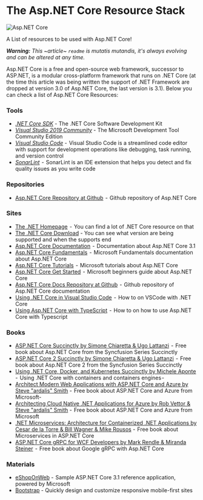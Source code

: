# The Asp.NET Core Resource Stack

![Asp.NET Core](https://i.imgur.com/51Gxb0K.png "Asp.NET Core")

A List of resources to be used with Asp.NET Core!

_**Warning:** This ~article~ `readme` is mutatis mutandis, it's always evolving and can be altered at any time._

Asp.NET Core is a free and open-source web framework, successor to ASP.NET, is a modular cross-platform framework that runs on .NET Core (at the time this article was being written the support of .NET Framework are dropped at version 3.0 of Asp.NET Core, the last version is 3.1).
Below you can check a list of Asp.NET Core Resources:

### Tools
 - [*.NET Core SDK*](https://dotnet.microsoft.com/download) - The .NET Core Software Development Kit
 - [*Visual Studio 2019 Community*](https://visualstudio.microsoft.com/)  -  The Microsoft Development Tool Community Edition
 - [*Visual Studio Code*](https://code.visualstudio.com/)  -  Visual Studio Code is a streamlined code editor with support for development operations like debugging, task running, and version control
 - [*SonarLint*](https://www.sonarlint.org/)  -  SonarLint is an IDE extension that helps you detect and fix quality issues as you write code

### Repositories
- [Asp.NET Core Repository at Github](https://github.com/dotnet/aspnetcore)  -  Github repository of Asp.NET Core

### Sites
- [The .NET Homepage](https://dotnet.microsoft.com/)  -  You can find a lot of .NET Core resource on that
- [The .NET Core Download](https://dotnet.microsoft.com/download/dotnet-core)  -  You can see what version are being supported and when the supports end
- [Asp.NET Core Documentation](https://docs.microsoft.com/en-us/aspnet/core/?view=aspnetcore-3.1)  -  Documentation about Asp.NET Core 3.1
- [Asp.NET Core Fundamentals](https://docs.microsoft.com/en-us/aspnet/core/fundamentals/?view=aspnetcore-3.1&tabs=windows)  -  Microsoft Fundamentals documentation about Asp.NET Core
- [Asp.NET Core Tutorials](https://docs.microsoft.com/en-us/aspnet/core/tutorials/razor-pages/?view=aspnetcore-3.1)  -  Microsoft tutorials about Asp.NET Core
- [Asp.NET Core Get Started](https://docs.microsoft.com/en-us/aspnet/core/getting-started/?view=aspnetcore-3.1&tabs=windows)  -  Microsoft beginners guide about Asp.NET Core
- [Asp.NET Core Docs Repository at Github](https://github.com/dotnet/AspNetCore.Docs)  -  Github repository of Asp.NET Core documentation
- [Using .NET Core in Visual Studio Code](https://code.visualstudio.com/docs/languages/dotnet)  -  How to on VSCode with .NET Core
- [Using Asp.NET Core with TypeScript](https://www.typescriptlang.org/docs/handbook/asp-net-core.html)  -  How to on how to use Asp.NET Core with Typescript

### Books
- [ASP.NET Core Succinctly by Simone Chiaretta & Ugo Lattanzi](https://www.syncfusion.com/ebooks/asp_net_core_succinctly)  -  Free book about Asp.NET Core from the Syncfusion Series Succinctly
- [ASP.NET Core 2 Succinctly by Simone Chiaretta & Ugo Lattanzi](https://www.syncfusion.com/ebooks/aspnet-core-2-succinctly)  -  Free book about Asp.NET Core 2 from the Syncfusion Series Succinctly 
- [Using .NET Core, Docker, and Kubernetes Succinctly by Michele Aponte](https://www.syncfusion.com/ebooks/using-netcore-docker-and-kubernetes-succinctly) -  Using .NET Core with containers and containers engines - 
- [Architect Modern Web Applications with ASP.NET Core and Azure by Steve "ardalis" Smith](https://docs.microsoft.com/en-us/dotnet/architecture/modern-web-apps-azure/)  -  Free book about ASP.NET Core and Azure from Microsoft- 
- [Architecting Cloud Native .NET Applications for Azure by Rob Vettor & Steve "ardalis" Smith](https://docs.microsoft.com/en-us/dotnet/architecture/cloud-native/)  -   Free book about ASP.NET Core and Azure from Microsoft
- [.NET Microservices: Architecture for Containerized .NET Applications by Cesar de la Torre & Bill Wagner & Mike Rousos](https://docs.microsoft.com/en-us/dotnet/architecture/microservices/)  -  Free book about Microservices in ASP.NET Core
- [ASP.NET Core gRPC for WCF Developers by Mark Rendle & Miranda Steiner](https://docs.microsoft.com/en-us/dotnet/architecture/grpc-for-wcf-developers/)   -  Free book about Google gRPC with Asp.NET Core

### Materials
- [eShopOnWeb](https://github.com/dotnet-architecture/eShopOnWeb)  -  Sample ASP.NET Core 3.1 reference application, powered by Microsoft 
- [Bootstrap](https://getbootstrap.com/) - Quickly design and customize responsive mobile-first sites

